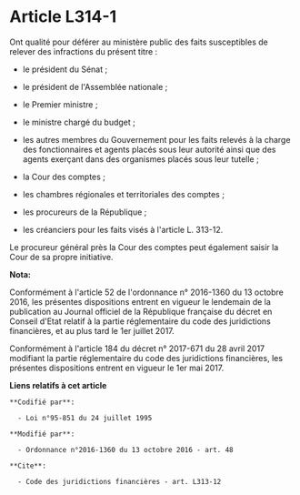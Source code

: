 # Article L314-1

Ont qualité pour déférer au ministère public des faits susceptibles de relever des infractions du présent titre :

- le président du Sénat ;

- le président de l'Assemblée nationale ;

- le Premier ministre ;

- le ministre chargé du budget ;

- les autres membres du Gouvernement pour les faits relevés à la charge des fonctionnaires et agents placés sous leur
autorité ainsi que des agents exerçant dans des organismes placés sous leur tutelle ;

- la Cour des comptes ;

- les chambres régionales et territoriales des comptes ;

- les procureurs de la République ; 

- les créanciers pour les faits visés à l'article L. 313-12. 

Le procureur général près la Cour des comptes peut également saisir la Cour de sa propre initiative.

**Nota:**

Conformément à l'article 52 de l'ordonnance n° 2016-1360 du 13 octobre 2016, les présentes dispositions entrent en vigueur le
lendemain de la publication au Journal officiel de la République française du décret en Conseil d'Etat relatif à la partie
réglementaire du code des juridictions financières, et au plus tard le 1er juillet 2017.

Conformément à l'article 184 du décret n° 2017-671 du 28 avril 2017 modifiant la partie réglementaire du code des
juridictions financières, les présentes dispositions entrent en vigueur le 1er mai 2017.

**Liens relatifs à cet article**

	**Codifié par**:

	  - Loi n°95-851 du 24 juillet 1995

	**Modifié par**:

	  - Ordonnance n°2016-1360 du 13 octobre 2016 - art. 48

	**Cite**:

	  - Code des juridictions financières - art. L313-12
